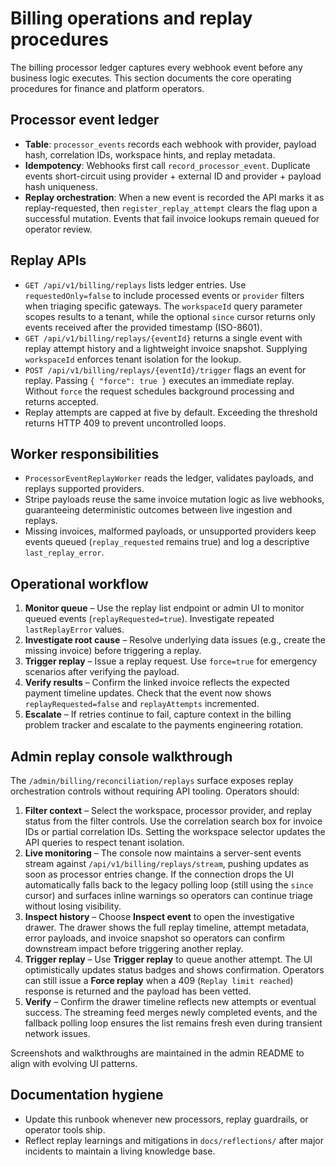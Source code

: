 # Billing operations and replay procedures

The billing processor ledger captures every webhook event before any business logic executes. This
section documents the core operating procedures for finance and platform operators.

## Processor event ledger

- **Table**: `processor_events` records each webhook with provider, payload hash, correlation IDs,
  workspace hints, and replay metadata.
- **Idempotency**: Webhooks first call `record_processor_event`. Duplicate events short-circuit using
  provider + external ID and provider + payload hash uniqueness.
- **Replay orchestration**: When a new event is recorded the API marks it as replay-requested, then
  `register_replay_attempt` clears the flag upon a successful mutation. Events that fail invoice
  lookups remain queued for operator review.

## Replay APIs

- `GET /api/v1/billing/replays` lists ledger entries. Use `requestedOnly=false` to include processed
  events or `provider` filters when triaging specific gateways. The `workspaceId` query parameter
  scopes results to a tenant, while the optional `since` cursor returns only events received after the
  provided timestamp (ISO-8601).
- `GET /api/v1/billing/replays/{eventId}` returns a single event with replay attempt history and a
  lightweight invoice snapshot. Supplying `workspaceId` enforces tenant isolation for the lookup.
- `POST /api/v1/billing/replays/{eventId}/trigger` flags an event for replay. Passing
  `{ "force": true }` executes an immediate replay. Without `force` the request schedules background
  processing and returns accepted.
- Replay attempts are capped at five by default. Exceeding the threshold returns HTTP 409 to prevent
  uncontrolled loops.

## Worker responsibilities

- `ProcessorEventReplayWorker` reads the ledger, validates payloads, and replays supported providers.
- Stripe payloads reuse the same invoice mutation logic as live webhooks, guaranteeing deterministic
  outcomes between live ingestion and replays.
- Missing invoices, malformed payloads, or unsupported providers keep events queued (`replay_requested`
  remains true) and log a descriptive `last_replay_error`.

## Operational workflow

1. **Monitor queue** – Use the replay list endpoint or admin UI to monitor queued events
   (`replayRequested=true`). Investigate repeated `lastReplayError` values.
2. **Investigate root cause** – Resolve underlying data issues (e.g., create the missing invoice) before
   triggering a replay.
3. **Trigger replay** – Issue a replay request. Use `force=true` for emergency scenarios after verifying
   the payload.
4. **Verify results** – Confirm the linked invoice reflects the expected payment timeline updates. Check
   that the event now shows `replayRequested=false` and `replayAttempts` incremented.
5. **Escalate** – If retries continue to fail, capture context in the billing problem tracker and escalate
   to the payments engineering rotation.

## Admin replay console walkthrough

The `/admin/billing/reconciliation/replays` surface exposes replay orchestration controls without requiring
API tooling. Operators should:

1. **Filter context** – Select the workspace, processor provider, and replay status from the filter
   controls. Use the correlation search box for invoice IDs or partial correlation IDs. Setting the
   workspace selector updates the API queries to respect tenant isolation.
2. **Live monitoring** – The console now maintains a server-sent events stream against
   `/api/v1/billing/replays/stream`, pushing updates as soon as processor entries change. If the
   connection drops the UI automatically falls back to the legacy polling loop (still using the `since`
   cursor) and surfaces inline warnings so operators can continue triage without losing visibility.
3. **Inspect history** – Choose **Inspect event** to open the investigative drawer. The drawer shows the
   full replay timeline, attempt metadata, error payloads, and invoice snapshot so operators can confirm
   downstream impact before triggering another replay.
4. **Trigger replay** – Use **Trigger replay** to queue another attempt. The UI optimistically updates
   status badges and shows confirmation. Operators can still issue a **Force replay** when a 409
   (`Replay limit reached`) response is returned and the payload has been vetted.
5. **Verify** – Confirm the drawer timeline reflects new attempts or eventual success. The streaming
   feed merges newly completed events, and the fallback polling loop ensures the list remains fresh even
   during transient network issues.

Screenshots and walkthroughs are maintained in the admin README to align with evolving UI patterns.

## Documentation hygiene

- Update this runbook whenever new processors, replay guardrails, or operator tools ship.
- Reflect replay learnings and mitigations in `docs/reflections/` after major incidents to maintain a
  living knowledge base.
